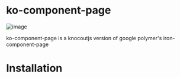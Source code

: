 # ko-component-page
![image](https://cloud.githubusercontent.com/assets/6363089/18228079/2a0ab022-71f9-11e6-8b7d-5cf1a6fe31b0.png)

ko-component-page is a knocoutjs version of google polymer's iron-component-page

# Installation
